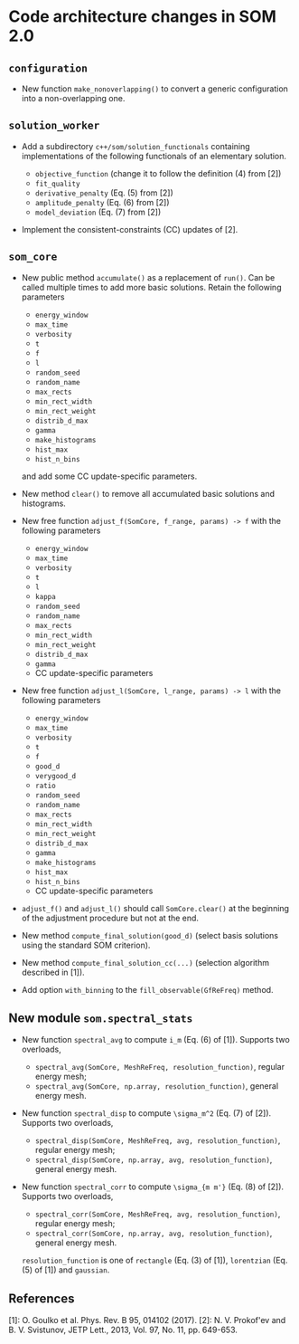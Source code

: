 Code architecture changes in SOM 2.0
====================================

``configuration``
-----------------

- New function ``make_nonoverlapping()`` to convert a generic configuration into
  a non-overlapping one.

``solution_worker``
-------------------

- Add a subdirectory ``c++/som/solution_functionals`` containing implementations
  of the following functionals of an elementary solution.

  * ``objective_function`` (change it to follow the definition (4) from [2])
  * ``fit_quality``
  * ``derivative_penalty`` (Eq. (5) from [2])
  * ``amplitude_penalty`` (Eq. (6) from [2])
  * ``model_deviation`` (Eq. (7) from [2])

- Implement the consistent-constraints (CC) updates of [2].

``som_core``
------------

- New public method ``accumulate()`` as a replacement of ``run()``. Can be called
  multiple times to add more basic solutions. Retain the following parameters

  * ``energy_window``
  * ``max_time``
  * ``verbosity``
  * ``t``
  * ``f``
  * ``l``
  * ``random_seed``
  * ``random_name``
  * ``max_rects``
  * ``min_rect_width``
  * ``min_rect_weight``
  * ``distrib_d_max``
  * ``gamma``
  * ``make_histograms``
  * ``hist_max``
  * ``hist_n_bins``

  and add some CC update-specific parameters.

- New method ``clear()`` to remove all accumulated basic solutions and histograms.

- New free function ``adjust_f(SomCore, f_range, params) -> f`` with the following
  parameters

  * ``energy_window``
  * ``max_time``
  * ``verbosity``
  * ``t``
  * ``l``
  * ``kappa``
  * ``random_seed``
  * ``random_name``
  * ``max_rects``
  * ``min_rect_width``
  * ``min_rect_weight``
  * ``distrib_d_max``
  * ``gamma``
  * CC update-specific parameters

- New free function ``adjust_l(SomCore, l_range, params) -> l`` with the following
  parameters

  * ``energy_window``
  * ``max_time``
  * ``verbosity``
  * ``t``
  * ``f``
  * ``good_d``
  * ``verygood_d``
  * ``ratio``
  * ``random_seed``
  * ``random_name``
  * ``max_rects``
  * ``min_rect_width``
  * ``min_rect_weight``
  * ``distrib_d_max``
  * ``gamma``
  * ``make_histograms``
  * ``hist_max``
  * ``hist_n_bins``
  * CC update-specific parameters

- ``adjust_f()`` and ``adjust_l()`` should call ``SomCore.clear()`` at the beginning
  of the adjustment procedure but not at the end.

- New method ``compute_final_solution(good_d)`` (select basis solutions using the
  standard SOM criterion).

- New method ``compute_final_solution_cc(...)`` (selection algorithm described in [1]).

- Add option ``with_binning`` to the ``fill_observable(GfReFreq)`` method.

New module ``som.spectral_stats``
---------------------------------

- New function ``spectral_avg`` to compute ``i_m`` (Eq. (6) of [1]).
  Supports two overloads,

  * ``spectral_avg(SomCore, MeshReFreq, resolution_function)``, regular energy mesh;
  * ``spectral_avg(SomCore, np.array, resolution_function)``, general energy mesh.

- New function ``spectral_disp`` to compute ``\sigma_m^2`` (Eq. (7) of [2]).
  Supports two overloads,

  * ``spectral_disp(SomCore, MeshReFreq, avg, resolution_function)``, regular energy mesh;
  * ``spectral_disp(SomCore, np.array, avg, resolution_function)``, general energy mesh.

- New function ``spectral_corr`` to compute ``\sigma_{m m'}`` (Eq. (8) of [2]).
  Supports two overloads,

  * ``spectral_corr(SomCore, MeshReFreq, avg, resolution_function)``, regular energy mesh;
  * ``spectral_corr(SomCore, np.array, avg, resolution_function)``, general energy mesh.

  ``resolution_function`` is one of ``rectangle``  (Eq. (3) of [1]), ``lorentzian``
   (Eq. (5) of [1]) and ``gaussian``.

References
----------

[1]: O. Goulko et al. Phys. Rev. B 95, 014102 (2017).
[2]: N. V. Prokof'ev and B. V. Svistunov, JETP Lett., 2013, Vol. 97, No. 11, pp. 649-653.
